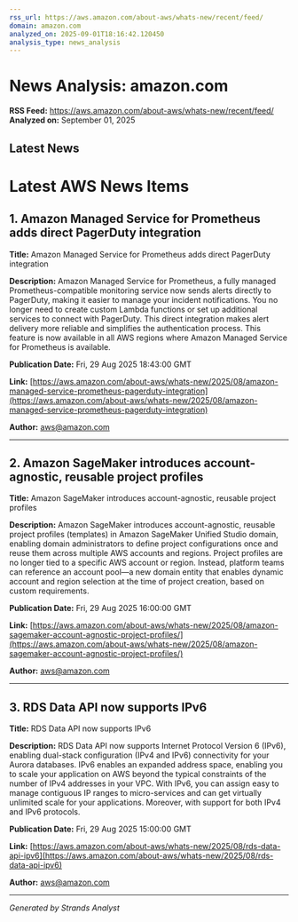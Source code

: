 ```yaml
---
rss_url: https://aws.amazon.com/about-aws/whats-new/recent/feed/
domain: amazon.com
analyzed_on: 2025-09-01T18:16:42.120450
analysis_type: news_analysis
---
```


# News Analysis: amazon.com

**RSS Feed:** https://aws.amazon.com/about-aws/whats-new/recent/feed/  
**Analyzed on:** September 01, 2025

## Latest News

# Latest AWS News Items

## 1. Amazon Managed Service for Prometheus adds direct PagerDuty integration

**Title:** Amazon Managed Service for Prometheus adds direct PagerDuty integration

**Description:** Amazon Managed Service for Prometheus, a fully managed Prometheus-compatible monitoring service now sends alerts directly to PagerDuty, making it easier to manage your incident notifications. You no longer need to create custom Lambda functions or set up additional services to connect with PagerDuty. This direct integration makes alert delivery more reliable and simplifies the authentication process. This feature is now available in all AWS regions where Amazon Managed Service for Prometheus is available.

**Publication Date:** Fri, 29 Aug 2025 18:43:00 GMT

**Link:** [https://aws.amazon.com/about-aws/whats-new/2025/08/amazon-managed-service-prometheus-pagerduty-integration](https://aws.amazon.com/about-aws/whats-new/2025/08/amazon-managed-service-prometheus-pagerduty-integration)

**Author:** aws@amazon.com

---

## 2. Amazon SageMaker introduces account-agnostic, reusable project profiles

**Title:** Amazon SageMaker introduces account-agnostic, reusable project profiles

**Description:** Amazon SageMaker introduces account-agnostic, reusable project profiles (templates) in Amazon SageMaker Unified Studio domain, enabling domain administrators to define project configurations once and reuse them across multiple AWS accounts and regions. Project profiles are no longer tied to a specific AWS account or region. Instead, platform teams can reference an account pool—a new domain entity that enables dynamic account and region selection at the time of project creation, based on custom requirements.

**Publication Date:** Fri, 29 Aug 2025 16:00:00 GMT

**Link:** [https://aws.amazon.com/about-aws/whats-new/2025/08/amazon-sagemaker-account-agnostic-project-profiles/](https://aws.amazon.com/about-aws/whats-new/2025/08/amazon-sagemaker-account-agnostic-project-profiles/)

**Author:** aws@amazon.com

---

## 3. RDS Data API now supports IPv6

**Title:** RDS Data API now supports IPv6

**Description:** RDS Data API now supports Internet Protocol Version 6 (IPv6), enabling dual-stack configuration (IPv4 and IPv6) connectivity for your Aurora databases. IPv6 enables an expanded address space, enabling you to scale your application on AWS beyond the typical constraints of the number of IPv4 addresses in your VPC. With IPv6, you can assign easy to manage contiguous IP ranges to micro-services and can get virtually unlimited scale for your applications. Moreover, with support for both IPv4 and IPv6 protocols.

**Publication Date:** Fri, 29 Aug 2025 15:00:00 GMT

**Link:** [https://aws.amazon.com/about-aws/whats-new/2025/08/rds-data-api-ipv6](https://aws.amazon.com/about-aws/whats-new/2025/08/rds-data-api-ipv6)

**Author:** aws@amazon.com


---
*Generated by Strands Analyst*
